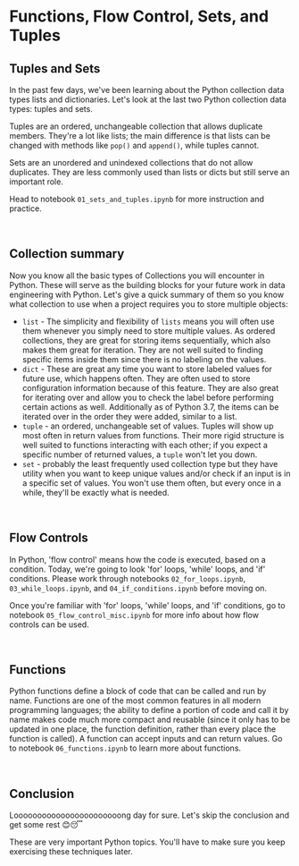 # Functions, Flow Control, Sets, and Tuples

## Tuples and Sets
In the past few days, we've been learning about the Python collection data types lists and dictionaries. Let's look at the last two Python collection data types: tuples and sets. 

Tuples are an ordered, unchangeable collection that allows duplicate members. They're a lot like lists; the main difference is that lists can be changed with methods like `pop()` and `append()`, while tuples cannot. 

Sets are an unordered and unindexed collections that do not allow duplicates. They are less commonly used than lists or dicts but still serve an important role.

Head to notebook `01_sets_and_tuples.ipynb` for more instruction and practice.

<br/>

## Collection summary
Now you know all the basic types of Collections you will encounter in Python. These will serve as the building blocks for your future work in data engineering with Python. Let's give a quick summary of them so you know what collection to use when a project requires you to store multiple objects:
- `list` - The simplicity and flexibility of `lists` means you will often use them whenever you simply need to store multiple values. As ordered collections, they are great for storing items sequentially, which also makes them great for iteration. They are not well suited to finding specific items inside them since there is no labeling on the values.
- `dict` - These are great any time you want to store labeled values for future use, which happens often. They are often used to store configuration information because of this feature. They are also great for iterating over and allow you to check the label before performing certain actions as well. Additionally as of Python 3.7, the items can be iterated over in the order they were added, similar to a list.
- `tuple` - an ordered, unchangeable set of values. Tuples will show up most often in return values from functions. Their more rigid structure is well suited to functions interacting with each other; if you expect a specific number of returned values, a `tuple` won't let you down.
- `set` - probably the least frequently used collection type but they have utility when you want to keep unique values and/or check if an input is in a specific set of values. You won't use them often, but every once in a while, they'll be exactly what is needed.

<br/>

## Flow Controls
In Python, 'flow control' means how the code is executed, based on a condition. Today, we're going to look 'for' loops, 'while' loops, and 'if' conditions. Please work through notebooks `02_for_loops.ipynb`, `03_while_loops.ipynb`, and `04_if_conditions.ipynb` before moving on.

Once you're familiar with 'for' loops, 'while' loops, and 'if' conditions, go to notebook `05_flow_control_misc.ipynb` for more info about how flow controls can be used.

<br/>

## Functions
Python functions define a block of code that can be called and run by name. Functions are one of the most common features in all modern programming languages; the ability to define a portion of code and call it by name makes code much more compact and reusable (since it only has to be updated in one place, the function definition, rather than every place the function is called). A function can accept inputs and can return values. Go to notebook `06_functions.ipynb` to learn more about functions.

<br/>

## Conclusion
Looooooooooooooooooooooong day for sure. Let's skip the conclusion and get some rest 😊️😴️

These are very important Python topics. You'll have to make sure you keep exercising these techniques later.